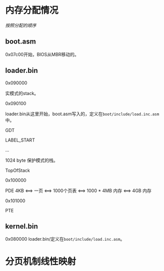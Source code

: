 # 内存分配情况

_按照分配的顺序_

## boot.asm 

0x07c00开始，BIOS从MBR移动的。

## loader.bin

0x090000 

实模式的stack。

0x090100 

loader.bin从这里开始，boot.asm写入的，定义在`boot/include/load.inc.asm`中。

GDT

LABEL_START 

...

1024 byte 保护模式的栈。

TopOfStack

0x100000

PDE 4KB <==> 一页 <==> 1000个页表 <==> 1000 * 4MB 内存 <==> 4GB 内存

0x101000

PTE

## kernel.bin

0x080000 loader.bin/定义在`boot/include/load.inc.asm`。

# 分页机制线性映射
